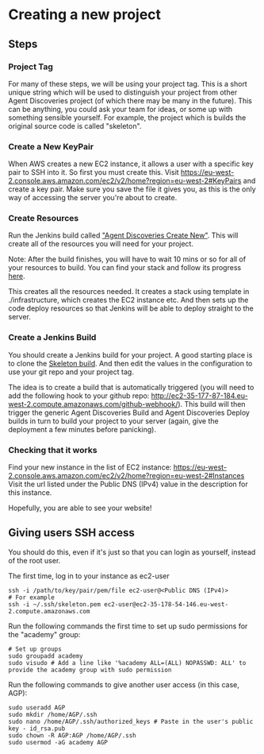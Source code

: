 # Creating a new project

## Steps
### Project Tag
For many of these steps, we will be using your project tag. This is a short unique string which
will be used to distinguish your project from other Agent Discoveries project (of which there may
be many in the future). This can be anything, you could ask your team for ideas, or some up with 
something sensible yourself. For example, the project which is builds the original source code
is called "skeleton".

### Create a New KeyPair
When AWS creates a new EC2 instance, it allows a user with a specific key pair to SSH into it. 
So first you must create this. Visit https://eu-west-2.console.aws.amazon.com/ec2/v2/home?region=eu-west-2#KeyPairs
and create a key pair. Make sure you save the file it gives you, as this is the only way of accessing
the server you're about to create.

### Create Resources
Run the Jenkins build called 
["Agent Discoveries Create New"](http://ec2-35-177-87-184.eu-west-2.compute.amazonaws.com/job/Agent%20Discoveries%20Create%20New).
This will create all of the resources you will need for your project.

Note: After the build finishes, you will have to wait 10 mins or so for all of your resources to build.
You can find your stack and follow its progress [here](https://eu-west-2.console.aws.amazon.com/cloudformation/home?region=eu-west-2#/stacks).

This creates all the resources needed. It creates a stack using template in ./infrastructure, which creates the EC2
instance etc. And then sets up the code deploy resources so that Jenkins will be able to deploy straight to the server.

### Create a Jenkins Build
You should create a Jenkins build for your project. A good starting place is to clone the 
[Skeleton build](http://ec2-35-177-87-184.eu-west-2.compute.amazonaws.com/job/Agent%20Discoveries%20Skeleton/). And then
edit the values in the configuration to use your git repo and your project tag.

The idea is to create a build that is automatically triggered (you will need to add the following hook to your github repo: 
http://ec2-35-177-87-184.eu-west-2.compute.amazonaws.com/github-webhook/).
This build will then trigger the generic Agent Discoveries Build and Agent Discoveries Deploy builds in turn 
to build your project to your server (again, give the deployment a few minutes before panicking).

### Checking that it works
Find your new instance in the list of EC2 instance: https://eu-west-2.console.aws.amazon.com/ec2/v2/home?region=eu-west-2#Instances
Visit the url listed under the Public DNS (IPv4) value in the description for this instance.

Hopefully, you are able to see your website!

## Giving users SSH access
You should do this, even if it's just so that you can login as yourself, instead of the root user.

The first time, log in to your instance as ec2-user
```
ssh -i /path/to/key/pair/pem/file ec2-user@<Public DNS (IPv4)>
# For example
ssh -i ~/.ssh/skeleton.pem ec2-user@ec2-35-178-54-146.eu-west-2.compute.amazonaws.com
```
Run the following commands the first time to set up sudo permissions for the "academy" group:
```
# Set up groups
sudo groupadd academy
sudo visudo # Add a line like '%academy ALL=(ALL) NOPASSWD: ALL' to provide the academy group with sudo permission
```

Run the following commands to give another user access (in this case, AGP):
```
sudo useradd AGP
sudo mkdir /home/AGP/.ssh
sudo nano /home/AGP/.ssh/authorized_keys # Paste in the user's public key - id_rsa.pub
sudo chown -R AGP:AGP /home/AGP/.ssh
sudo usermod -aG academy AGP
```
